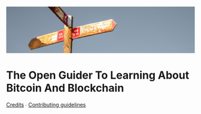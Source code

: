 ![An Open Guide](figures/signpost.jpg)

The Open Guider To Learning About Bitcoin And Blockchain
========================================================

[Credits](AUTHORS.md) ∙ [Contributing guidelines](CONTRIBUTING.md)
